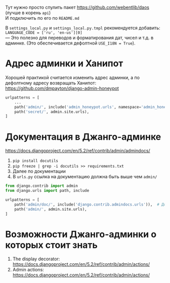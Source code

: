 Тут нужно просто спулить пакет https://github.com/webentlib/daos (лучше в корень `api`)  
И подключить по его по `README.md`

В `settings_local.py` и `settings_local.py.tmpl` рекомендуется добавить:  
`LANGUAGE_CODE = ['ru', 'en-us'][0]`  
— Это полезно для переводов и форматирования дат, чисел и т.д. в админке. (Это обеспечивается дефолтной `USE_I18N = True`).
 
# Адрес админки и Ханипот

Хорошей практикой считается изменить адрес админки, а по дефолтному адресу возвращать Ханипот:  
https://github.com/dmpayton/django-admin-honeypot
```python
urlpatterns = [
    ...
    path('admin/', include('admin_honeypot.urls', namespace='admin_honeypot')),
    path('secret/', admin.site.urls),
]
```

# Документация в Джанго-админке

https://docs.djangoproject.com/en/5.2/ref/contrib/admin/admindocs/

1. `pip install docutils`
2. `pip freeze | grep -i docutils >> requirements.txt`
3. Далее по документации
4. В `urls.py` ссылка на документацию должна быть выше чем `admin/`
```python
from django.contrib import admin
from django.urls import path, include

urlpatterns = [
    path('admin/doc/', include('django.contrib.admindocs.urls')),  # Должна быть над admin/
    path('admin/', admin.site.urls),
]
```

# Возможности Джанго-админки о которых стоит знать

1. The display decorator: https://docs.djangoproject.com/en/5.2/ref/contrib/admin/actions/
2. Admin actions: https://docs.djangoproject.com/en/5.2/ref/contrib/admin/actions/
